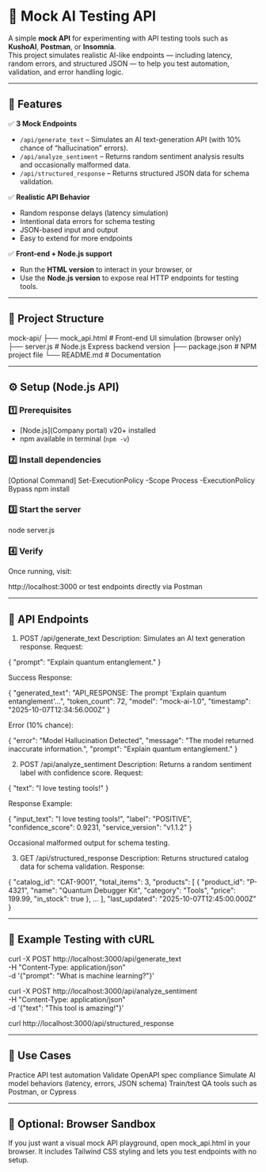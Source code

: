 # 🧠 Mock AI Testing API

A simple **mock API** for experimenting with API testing tools such as **KushoAI**, **Postman**, or **Insomnia**.  
This project simulates realistic AI-like endpoints — including latency, random errors, and structured JSON — to help you test automation, validation, and error handling logic.

---

## 🚀 Features

✅ **3 Mock Endpoints**
- `/api/generate_text` – Simulates an AI text-generation API (with 10% chance of “hallucination” errors).  
- `/api/analyze_sentiment` – Returns random sentiment analysis results and occasionally malformed data.  
- `/api/structured_response` – Returns structured JSON data for schema validation.

✅ **Realistic API Behavior**
- Random response delays (latency simulation)  
- Intentional data errors for schema testing  
- JSON-based input and output  
- Easy to extend for more endpoints  

✅ **Front-end + Node.js support**
- Run the **HTML version** to interact in your browser, or  
- Use the **Node.js version** to expose real HTTP endpoints for testing tools.

---

## 🧩 Project Structure

mock-api/
├── mock_api.html # Front-end UI simulation (browser only)
├── server.js # Node.js Express backend version
├── package.json # NPM project file
└── README.md # Documentation

---

## ⚙️ Setup (Node.js API)

### 1️⃣ Prerequisites
- [Node.js](Company portal) v20+ installed  
- npm available in terminal (`npm -v`)

### 2️⃣ Install dependencies
[Optional Command] Set-ExecutionPolicy -Scope Process -ExecutionPolicy Bypass
npm install

### 3️⃣ Start the server
node server.js

### 4️⃣ Verify
Once running, visit:

http://localhost:3000
or test endpoints directly via Postman

---

## 🧠 API Endpoints
1. POST /api/generate_text
Description: Simulates an AI text generation response.
Request:

{
  "prompt": "Explain quantum entanglement."
}

Success Response:

{
  "generated_text": "API_RESPONSE: The prompt 'Explain quantum entanglement'...",
  "token_count": 72,
  "model": "mock-ai-1.0",
  "timestamp": "2025-10-07T12:34:56.000Z"
}

Error (10% chance):

{
  "error": "Model Hallucination Detected",
  "message": "The model returned inaccurate information.",
  "prompt": "Explain quantum entanglement."
}

2. POST /api/analyze_sentiment
Description: Returns a random sentiment label with confidence score.
Request:

{
  "text": "I love testing tools!"
}

Response Example:

{
  "input_text": "I love testing tools!",
  "label": "POSITIVE",
  "confidence_score": 0.9231,
  "service_version": "v1.1.2"
}

Occasional malformed output for schema testing.

3. GET /api/structured_response
Description: Returns structured catalog data for schema validation.
Response:

{
  "catalog_id": "CAT-9001",
  "total_items": 3,
  "products": [
    {
      "product_id": "P-4321",
      "name": "Quantum Debugger Kit",
      "category": "Tools",
      "price": 199.99,
      "in_stock": true
    },
    ...
  ],
  "last_updated": "2025-10-07T12:45:00.000Z"
}

---

## 🧪 Example Testing with cURL

curl -X POST http://localhost:3000/api/generate_text \
  -H "Content-Type: application/json" \
  -d '{"prompt": "What is machine learning?"}'

curl -X POST http://localhost:3000/api/analyze_sentiment \
  -H "Content-Type: application/json" \
  -d '{"text": "This tool is amazing!"}'

curl http://localhost:3000/api/structured_response

---

## 🧰 Use Cases
Practice API test automation
Validate OpenAPI spec compliance
Simulate AI model behaviors (latency, errors, JSON schema)
Train/test QA tools such as Postman, or Cypress

---

## 🧩 Optional: Browser Sandbox
If you just want a visual mock API playground, open mock_api.html in your browser.
It includes Tailwind CSS styling and lets you test endpoints with no setup.

